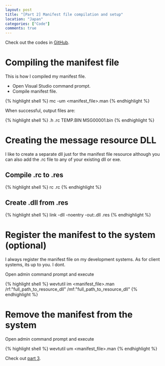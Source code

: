 ```yaml
---
layout: post
title: "[Part 2] Manifest file compilation and setup"
location: "Japan"
categories: ["Code"]
comments: true
---
```


Check out the codes in [GitHub](https://github.com/idrilsilverfoot/win32-etw-manifest).

# Compiling the manifest file

This is how I compiled my manifest file.

* Open Visual Studio command prompt.
* Compile manifest file.

{% highlight shell %}
mc -um <manifest_file>.man
{% endhighlight %}

When successful, output files are:

{% highlight shell %}
<filename>.h
<filename>.rc
<filename>TEMP.BIN
MSG00001.bin
{% endhighlight %}

# Creating the message resource DLL

I like to create a separate dll just for the manifest file resource although you can also add the .rc file to any of your existing dll or exe.

## Compile .rc to .res

{% highlight shell %}
rc <filename>.rc
{% endhighlight %}

## Create .dll from .res

{% highlight shell %}
link -dll -noentry -out:<out>.dll <filename>.res
{% endhighlight %}

# Register the manifest to the system (optional)

I always register the manifest file on my development systems. As for client systems, its up to you. I dont.

Open admin command prompt and execute

{% highlight shell %}
wevtutil im <manifest_file>.man /rf:"full_path_to_resource_dll" /mf:"full_path_to_resource_dll"
{% endhighlight %}

# Remove the manifest from the system

Open admin command prompt and execute

{% highlight shell %}
wevtutil um <manifest_file>.man
{% endhighlight %}

Check out [part 3](http://flowerinthenight.com/blog/2016/03/03/etw-part3).
